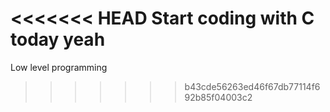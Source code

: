 <<<<<<< HEAD
Start coding with C today yeah
=======
Low level programming
>>>>>>> b43cde56263ed46f67db77114f692b85f04003c2
